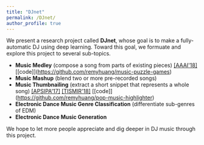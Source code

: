 ```yaml
---
title: "DJnet"
permalink: /DJnet/
author_profile: true
---
```


We present a research project called __DJnet__, whose goal is to make a fully-automatic DJ using deep learning.
Toward this goal, we formuate and explore this project to several sub-topics.
* __Music Medley__ (compose a song from parts of existing pieces) [\[AAAI'18\]](https://arxiv.org/pdf/1709.04384.pdf) [\[code]\](https://github.com/remyhuang/music-puzzle-games)
* __Music Mashup__ (blend two or more pre-recorded songs)
* __Music Thumbnailing__ (extract a short snippet that represents a whole song) [\[APSIPA'17\]](https://remyhuang.github.io/files/huang17apsipa.pdf) [\[TISMIR'18\]](https://transactions.ismir.net/articles/10.5334/tismir.14/) [\[code]\](https://github.com/remyhuang/pop-music-highlighter)
* __Electronic Dance Music Genre Classification__ (differentiate sub-genres of EDM)
* __Electronic Dance Music Generation__


We hope to let more people appreciate and dig deeper in DJ music through this project.
